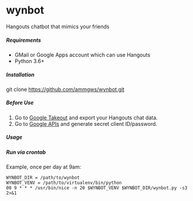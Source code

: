 # wynbot
Hangouts chatbot that mimics your friends

##### Requirements
* GMail or Google Apps account which can use Hangouts
* Python 3.6+

##### Installation
git clone https://github.com/ammgws/wynbot.git

##### Before Use
1. Go to [Google Takeout](https://takeout.google.com/settings/takeout) and export your Hangouts chat data.
2. Go to [Google APIs](https://console.developers.google.com/apis/) and generate secret client ID/password.

##### Usage


##### Run via crontab
Example, once per day at 9am:
```
WYNBOT_DIR = /path/to/wynbot
WYNBOT_VENV = /path/to/virtualenv/bin/python
00 9 * * * /usr/bin/nice -n 20 $WYNBOT_VENV $WYNBOT_DIR/wynbot.py -s3 2>&1
```

